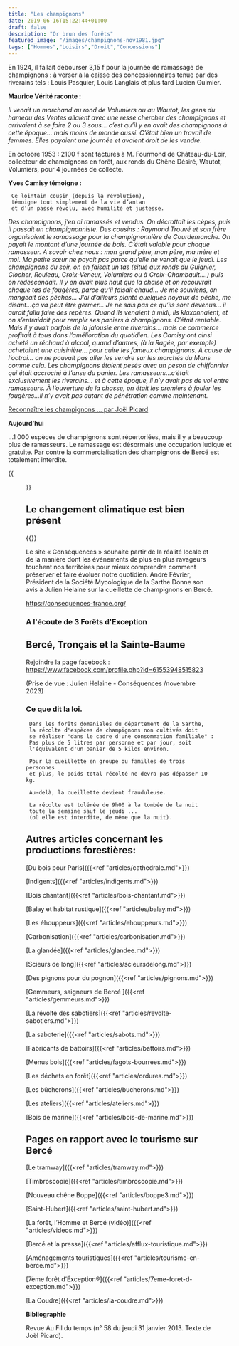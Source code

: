 ```yaml
---
title: "Les champignons"
date: 2019-06-16T15:22:44+01:00
draft: false
description: "Or brun des forêts"
featured_image: "/images/champignons-nov1981.jpg"
tags: ["Hommes","Loisirs","Droit","Concessions"]
---
```



En 1924, il fallait débourser 3,15 f pour la journée de ramassage de champignons : 
à verser à la caisse des concessionnaires tenue par des riverains tels :
Louis Pasquier, Louis Langlais et plus tard Lucien Guimier. 

**Maurice Vérité raconte :**

*Il venait un marchand au rond de Volumiers ou au Wautot, 
les gens du hameau des Ventes allaient avec une resse chercher
des champignons et arrivaient à se faire 2 ou 3 sous…
c’est qu’il y en avait des champignons à cette époque…
mais moins de monde aussi. 
C’était bien un travail de femmes. 
Elles payaient une journée et avaient droit de les vendre.*

En octobre 1953 : 
2100 f sont facturés à M. Fourmond de Château-du-Loir, 
collecteur de champignons en forêt, 
aux ronds du Chêne Désiré, Wautot, Volumiers, pour 4 journées de collecte.

**Yves Camisy témoigne :**

     Ce lointain cousin (depuis la révolution), 
     témoigne tout simplement de la vie d’antan 
     et d’un passé révolu, avec humilité et justesse. 
     
*Des champignons, j’en ai ramassés et vendus. 
On décrottait les cèpes, puis il passait un champignonniste.
Des cousins : Raymond Trouvé et son frère organisaient le 
ramassage pour la champignonnière de Courdemanche. 
On payait le montant d’une journée de bois. 
C’était valable pour chaque ramasseur. 
A savoir chez nous : mon grand père, mon père, ma mère et moi.
Ma petite sœur ne payait pas parce qu’elle ne venait que le jeudi.
Les champignons du soir, on en faisait un tas 
(situé aux ronds du Guignier, Clocher, Rouleau, Croix-Veneur, 
Volumiers ou à Croix-Chambault….) puis on redescendait.
Il y en avait plus haut que la chaise et on recouvrait 
chaque tas de fougères, parce qu’il faisait chaud… 
Je me souviens, on mangeait des pêches… 
J’ai d’ailleurs planté quelques noyaux de pêche,
me disant…ça va peut être germer… 
Je ne sais pas ce qu’ils sont devenus…
il aurait fallu faire des repères. 
Quand ils venaient à midi, ils klaxonnaient,
et on s’entraidait pour remplir ses paniers à champignons.
C’était rentable. 
Mais il y avait parfois de la jalousie entre riverains… 
mais ce commerce profitait à tous dans
l’amélioration du quotidien. 
Les Camisy ont ainsi acheté un réchaud à alcool, 
quand d’autres, (à la Ragée, par exemple) achetaient une cuisinière…
pour cuire les fameux champignons. 
A cause de l’octroi… on ne pouvait pas aller 
les vendre sur les marchés du Mans comme cela. 
Les champignons étaient pesés avec un peson de 
chiffonnier qui était accroché à l’anse du panier. 
Les ramasseurs…c’était exclusivement les riverains…
et à cette époque, il n’y avait pas de vol entre ramasseurs. 
À l’ouverture de la chasse, on était les premiers 
à fouler les fougères…il n’y avait pas autant de pénétration comme maintenant.* 

[Reconnaître les champignons … par Joël Picard](/articles/pdf/n58champignons.pdf)

**Aujourd’hui**

…1 000 espèces de champignons sont répertoriées,
mais il y a beaucoup plus de ramasseurs. 
Le ramassage est désormais une occupation ludique et gratuite. 
Par contre la commercialisation des champignons de Bercé est totalement interdite.

{{<figure src="/images/articles/champignonsmortels.jpg"  title="Les champignons vénéneux">}}


## Le changement climatique est bien présent ##

{{<youtube id="PC-i0sTjQV0">}} 

Le site « Conséquences » souhaite partir de la réalité locale 
et de la manière dont les événements de plus en plus 
ravageurs touchent nos territoires pour mieux comprendre
comment préserver et faire évoluer notre quotidien.
André Février, Président de la Société Mycologique de la Sarthe
Donne son avis à Julien Helaine sur la cueillette de champignons en Bercé.

https://consequences-france.org/

### A l'écoute de 3 Forêts d'Exception 
## Bercé, Tronçais et la Sainte-Baume

Rejoindre la page facebook : 
 https://www.facebook.com/profile.php?id=61553948515823

(Prise de vue : Julien Helaine - Conséquences /novembre 2023)


### Ce que dit la loi.
    
     Dans les forêts domaniales du département de la Sarthe, 
     la récolte d'espèces de champignons non cultivés doit 
     se réaliser "dans le cadre d'une consommation familiale" :
     Pas plus de 5 litres par personne et par jour, soit 
     l'équivalent d'un panier de 5 kilos environ.
     
     Pour la cueillette en groupe ou familles de trois personnes
     et plus, le poids total récolté ne devra pas dépasser 10 kg.
     
     Au-delà, la cueillette devient frauduleuse. 
     
     La récolte est tolérée de 9h00 à la tombée de la nuit 
     toute la semaine sauf le jeudi ...
     (où elle est interdite, de même que la nuit).

## Autres articles concernant les productions forestières: ## 

[Du bois pour Paris]({{<ref "articles/cathedrale.md">}})

[Indigents]({{<ref "articles/indigents.md">}})

[Bois chantant]({{<ref "articles/bois-chantant.md">}})

[Balay et habitat rustique]({{<ref "articles/balay.md">}})

[Les éhouppeurs]({{<ref "articles/ehouppeurs.md">}})

[Carbonisation]({{<ref "articles/carbonisation.md">}})

[La glandée]({{<ref "articles/glandee.md">}})

[Scieurs de long]({{<ref "articles/scieursdelong.md">}})

[Des pignons pour du pognon]({{<ref "articles/pignons.md">}})

[Gemmeurs, saigneurs de Bercé ]({{<ref "articles/gemmeurs.md">}})

[La révolte des sabotiers]({{<ref "articles/revolte-sabotiers.md">}})

[La saboterie]({{<ref "articles/sabots.md">}})

[Fabricants de battoirs]({{<ref "articles/battoirs.md">}})

[Menus bois]({{<ref "articles/fagots-bourrees.md">}})

[Les déchets en forêt]({{<ref "articles/ordures.md">}})

[Les bûcherons]({{<ref "articles/bucherons.md">}})

[Les ateliers]({{<ref "articles/ateliers.md">}})

[Bois de marine]({{<ref "articles/bois-de-marine.md">}})

## Pages en rapport avec le tourisme sur Bercé ##

[Le tramway]({{<ref "articles/tramway.md">}})

[Timbroscopie]({{<ref "articles/timbroscopie.md">}})

[Nouveau chêne Boppe]({{<ref "articles/boppe3.md">}})

[Saint-Hubert]({{<ref "articles/saint-hubert.md">}})

[La forêt, l’Homme et Bercé (vidéo)]({{<ref "articles/videos.md">}})

[Bercé et la presse]({{<ref "articles/afflux-touristique.md">}})

[Aménagements touristiques]({{<ref "articles/tourisme-en-berce.md">}})

[7ème forêt d’Éxception®]({{<ref "articles/7eme-foret-d-exception.md">}})

[La Coudre]({{<ref "articles/la-coudre.md">}})


     
**Bibliographie**
     
Revue Au Fil du temps (n° 58 du jeudi 31 janvier 2013. Texte de Joël Picard).
     
